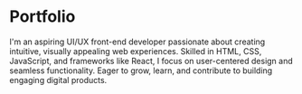 # Portfolio
 I'm an aspiring UI/UX front-end developer passionate about creating intuitive, visually appealing web experiences. Skilled in HTML, CSS, JavaScript, and frameworks like React, I focus on user-centered design and seamless functionality. Eager to grow, learn, and contribute to building engaging digital products.
